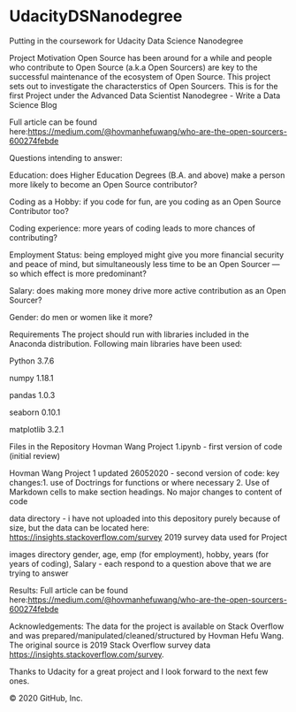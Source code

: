 # UdacityDSNanodegree
Putting in the coursework for Udacity Data Science Nanodegree

Project Motivation
Open Source has been around for a while and people who contribute to Open Source (a.k.a Open Sourcers) are key to the successful maintenance of the ecosystem of Open Source. This project sets out to investigate the characterstics of Open Sourcers. This is for the first Project under the Advanced Data Scientist Nanodegree - Write a Data Science Blog

Full article can be found here:https://medium.com/@hovmanhefuwang/who-are-the-open-sourcers-600274febde

Questions intending to answer:

Education: does Higher Education Degrees (B.A. and above) make a person more likely to become an Open Source contributor?

Coding as a Hobby: if you code for fun, are you coding as an Open Source Contributor too?

Coding experience: more years of coding leads to more chances of contributing?

Employment Status: being employed might give you more financial security and peace of mind, but simultaneously less time to be an Open Sourcer — so which effect is more predominant?

Salary: does making more money drive more active contribution as an Open Sourcer?

Gender: do men or women like it more?



Requirements
The project should run with libraries included in the Anaconda distribution. Following main libraries have been used:

Python 3.7.6

numpy 1.18.1

pandas 1.0.3

seaborn 0.10.1

matplotlib 3.2.1


Files in the Repository
Hovman Wang Project 1.ipynb - first version of code (initial review)

Hovman Wang Project 1 updated 26052020 - second version of code: key changes:1. use of Doctrings for functions or where necessary 2. Use of Markdown cells to make section headings. No major changes to content of code


data directory - i have not uploaded into this depository purely because of size, but the data can be located here: https://insights.stackoverflow.com/survey 2019 survey data used for Project


images directory
gender, age, emp (for employment), hobby, years (for years of coding), Salary - each respond to a question above that we are trying to answer

Results:
Full article can be found here:https://medium.com/@hovmanhefuwang/who-are-the-open-sourcers-600274febde


Acknowledgements:
The data for the project is available on Stack Overflow and was prepared/manipulated/cleaned/structured by Hovman Hefu Wang. The original source is 2019 Stack Overflow survey data https://insights.stackoverflow.com/survey.

Thanks to Udacity for a great project and I look forward to the next few ones.

© 2020 GitHub, Inc.
